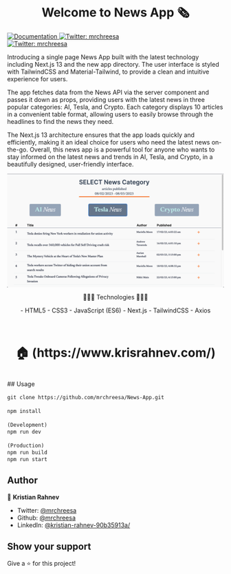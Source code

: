 <h1 align="center">Welcome to News App 🗞</h1>
<p>
  <a href="https://github.com/mrchreesa/News-App" target="_blank">
    <img alt="Documentation" src="https://img.shields.io/badge/documentation-yes-brightgreen.svg" />
  </a>
  <a href="https://twitter.com/mrchreesa" target="_blank">
    <img alt="Twitter: mrchreesa" src="https://img.shields.io/twitter/follow/mrchreesa.svg?style=social" />
  </a>
    <br/>
  <a href="https://linkedin.com/in/kristian-rahnev-90b35913a/" target="_blank">
  <img alt="Twitter: mrchreesa" src="https://img.shields.io/badge/LinkedIn-0077B5?style=for-the-badge&logo=linkedin&logoColor=white" />
  </a>
</p>
   Introducing a single page News App built with the latest technology including Next.js 13 and the new app directory. The user interface is styled with TailwindCSS and Material-Tailwind, to provide a clean and intuitive experience for users.

The app fetches data from the News API via the server component and passes it down as props, providing users with the latest news in three popular categories: AI, Tesla, and Crypto. Each category displays 10 articles in a convenient table format, allowing users to easily browse through the headlines to find the news they need.

The Next.js 13 architecture ensures that the app loads quickly and efficiently, making it an ideal choice for users who need the latest news on-the-go. Overall, this news app is a powerful tool for anyone who wants to stay informed on the latest news and trends in AI, Tesla, and Crypto, in a beautifully designed, user-friendly interface.
<br/>

<img align="center" src="/public/news-app-preview.png" alt="preview page" />

</br>
<p align="center">
 🔶🔶🔶 Technologies 🔶🔶🔶
 </p>
<p align="center">
- HTML5
- CSS3
- JavaScript (ES6)
- Next.js
- TailwindCSS
- Axios
</p>
</br>
<h1 align="center"> 🏠 (https://www.krisrahnev.com/) </h1>
</br>
## Usage

```
git clone https://github.com/mrchreesa/News-App.git

npm install

(Development)
npm run dev

(Production)
npm run build
npm run start
```

## Author

👤 **Kristian Rahnev**

- Twitter: [@mrchreesa](https://twitter.com/mrchreesa)
- Github: [@mrchreesa](https://github.com/mrchreesa)
- LinkedIn: [@kristian-rahnev-90b35913a/](https://linkedin.com/in/kristian-rahnev-90b35913a/)

## Show your support

Give a ⭐️ for this project!
